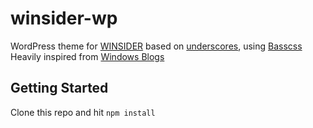 winsider-wp
===

WordPress theme for [WINSIDER](https://winsider.hu) based on [underscores](http://underscores.me), using [Basscss](http://www.basscss.com)
Heavily inspired from [Windows Blogs](https://blogs.windows.com)

Getting Started
---------------

Clone this repo and hit `npm install` 
